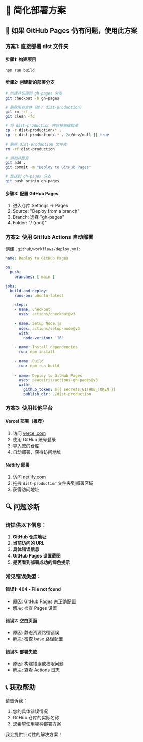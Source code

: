 # 🚀 简化部署方案

## 🎯 如果 GitHub Pages 仍有问题，使用此方案

### 方案1: 直接部署 dist 文件夹

#### 步骤1: 构建项目
```bash
npm run build
```

#### 步骤2: 创建新的部署分支
```bash
# 创建并切换到 gh-pages 分支
git checkout -b gh-pages

# 删除所有文件（除了 dist-production）
git rm -rf .
git clean -fd

# 将 dist-production 内容移到根目录
cp -r dist-production/* .
cp -r dist-production/.* . 2>/dev/null || true

# 删除 dist-production 文件夹
rm -rf dist-production

# 添加并提交
git add .
git commit -m "Deploy to GitHub Pages"

# 推送到 gh-pages 分支
git push origin gh-pages
```

#### 步骤3: 配置 GitHub Pages
1. 进入仓库 Settings → Pages
2. Source: "Deploy from a branch"
3. Branch: 选择 "gh-pages"
4. Folder: "/ (root)"

### 方案2: 使用 GitHub Actions 自动部署

创建 `.github/workflows/deploy.yml`:

```yaml
name: Deploy to GitHub Pages

on:
  push:
    branches: [ main ]

jobs:
  build-and-deploy:
    runs-on: ubuntu-latest
    
    steps:
    - name: Checkout
      uses: actions/checkout@v3
      
    - name: Setup Node.js
      uses: actions/setup-node@v3
      with:
        node-version: '18'
        
    - name: Install dependencies
      run: npm install
      
    - name: Build
      run: npm run build
      
    - name: Deploy to GitHub Pages
      uses: peaceiris/actions-gh-pages@v3
      with:
        github_token: ${{ secrets.GITHUB_TOKEN }}
        publish_dir: ./dist-production
```

### 方案3: 使用其他平台

#### Vercel 部署（推荐）
1. 访问 [vercel.com](https://vercel.com)
2. 使用 GitHub 账号登录
3. 导入您的仓库
4. 自动部署，获得访问地址

#### Netlify 部署
1. 访问 [netlify.com](https://netlify.com)
2. 拖拽 `dist-production` 文件夹到部署区域
3. 获得访问地址

## 🔍 问题诊断

### 请提供以下信息：

1. **GitHub 仓库地址**
2. **当前访问的 URL**
3. **具体错误信息**
4. **GitHub Pages 设置截图**
5. **是否看到部署成功的绿色提示**

### 常见错误类型：

#### 错误1: 404 - File not found
- 原因: GitHub Pages 未正确配置
- 解决: 检查 Pages 设置

#### 错误2: 空白页面
- 原因: 静态资源路径错误
- 解决: 检查 base 路径配置

#### 错误3: 部署失败
- 原因: 构建错误或权限问题
- 解决: 查看 Actions 日志

## 📞 获取帮助

请告诉我：
1. 您的具体错误情况
2. GitHub 仓库的实际名称
3. 您希望使用哪种部署方案

我会提供针对性的解决方案！
